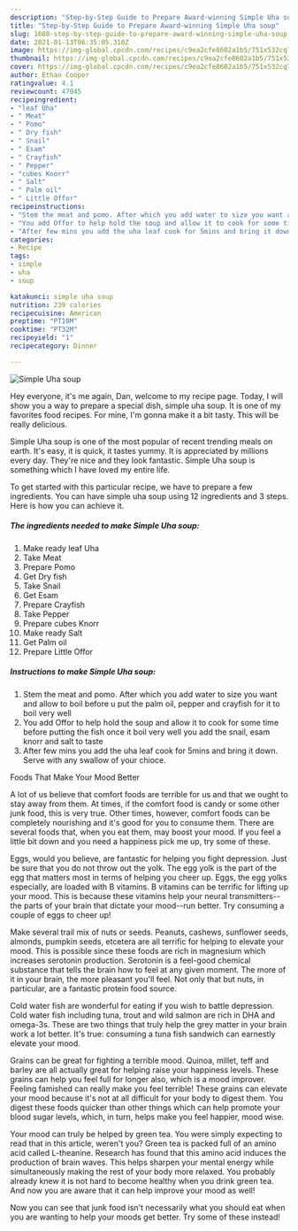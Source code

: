 ```yaml
---
description: "Step-by-Step Guide to Prepare Award-winning Simple Uha soup"
title: "Step-by-Step Guide to Prepare Award-winning Simple Uha soup"
slug: 1608-step-by-step-guide-to-prepare-award-winning-simple-uha-soup
date: 2021-01-13T06:35:05.310Z
image: https://img-global.cpcdn.com/recipes/c9ea2cfe8602a1b5/751x532cq70/simple-uha-soup-recipe-main-photo.jpg
thumbnail: https://img-global.cpcdn.com/recipes/c9ea2cfe8602a1b5/751x532cq70/simple-uha-soup-recipe-main-photo.jpg
cover: https://img-global.cpcdn.com/recipes/c9ea2cfe8602a1b5/751x532cq70/simple-uha-soup-recipe-main-photo.jpg
author: Ethan Cooper
ratingvalue: 4.1
reviewcount: 47045
recipeingredient:
- "leaf Uha"
- " Meat"
- " Pomo"
- " Dry fish"
- " Snail"
- " Esam"
- " Crayfish"
- " Pepper"
- "cubes Knorr"
- " Salt"
- " Palm oil"
- " Little Offor"
recipeinstructions:
- "Stem the meat and pomo. After which you add water to size you want and allow to boil before u put the palm oil, pepper and crayfish for it to boil very well"
- "You add Offor to help hold the soup and allow it to cook for some time before putting the fish once it boil very well you add the snail, esam knorr and salt to taste"
- "After few mins you add the uha leaf cook for 5mins and bring it down. Serve with any swallow of your chioce."
categories:
- Recipe
tags:
- simple
- uha
- soup

katakunci: simple uha soup 
nutrition: 239 calories
recipecuisine: American
preptime: "PT10M"
cooktime: "PT32M"
recipeyield: "1"
recipecategory: Dinner

---
```



![Simple Uha soup](https://img-global.cpcdn.com/recipes/c9ea2cfe8602a1b5/751x532cq70/simple-uha-soup-recipe-main-photo.jpg)

Hey everyone, it's me again, Dan, welcome to my recipe page. Today, I will show you a way to prepare a special dish, simple uha soup. It is one of my favorites food recipes. For mine, I'm gonna make it a bit tasty. This will be really delicious.



Simple Uha soup is one of the most popular of recent trending meals on earth. It's easy, it is quick, it tastes yummy. It is appreciated by millions every day. They're nice and they look fantastic. Simple Uha soup is something which I have loved my entire life.


To get started with this particular recipe, we have to prepare a few ingredients. You can have simple uha soup using 12 ingredients and 3 steps. Here is how you can achieve it.

<!--inarticleads1-->

##### The ingredients needed to make Simple Uha soup:

1. Make ready leaf Uha
1. Take  Meat
1. Prepare  Pomo
1. Get  Dry fish
1. Take  Snail
1. Get  Esam
1. Prepare  Crayfish
1. Take  Pepper
1. Prepare cubes Knorr
1. Make ready  Salt
1. Get  Palm oil
1. Prepare  Little Offor




<!--inarticleads2-->

##### Instructions to make Simple Uha soup:

1. Stem the meat and pomo. After which you add water to size you want and allow to boil before u put the palm oil, pepper and crayfish for it to boil very well
1. You add Offor to help hold the soup and allow it to cook for some time before putting the fish once it boil very well you add the snail, esam knorr and salt to taste
1. After few mins you add the uha leaf cook for 5mins and bring it down. Serve with any swallow of your chioce.




Foods That Make Your Mood Better


A lot of us believe that comfort foods are terrible for us and that we ought to stay away from them. At times, if the comfort food is candy or some other junk food, this is very true. Other times, however, comfort foods can be completely nourishing and it's good for you to consume them. There are several foods that, when you eat them, may boost your mood. If you feel a little bit down and you need a happiness pick me up, try some of these.

Eggs, would you believe, are fantastic for helping you fight depression. Just be sure that you do not throw out the yolk. The egg yolk is the part of the egg that matters most in terms of helping you cheer up. Eggs, the egg yolks especially, are loaded with B vitamins. B vitamins can be terrific for lifting up your mood. This is because these vitamins help your neural transmitters--the parts of your brain that dictate your mood--run better. Try consuming a couple of eggs to cheer up!

Make several trail mix of nuts or seeds. Peanuts, cashews, sunflower seeds, almonds, pumpkin seeds, etcetera are all terrific for helping to elevate your mood. This is possible since these foods are rich in magnesium which increases serotonin production. Serotonin is a feel-good chemical substance that tells the brain how to feel at any given moment. The more of it in your brain, the more pleasant you'll feel. Not only that but nuts, in particular, are a fantastic protein food source.

Cold water fish are wonderful for eating if you wish to battle depression. Cold water fish including tuna, trout and wild salmon are rich in DHA and omega-3s. These are two things that truly help the grey matter in your brain work a lot better. It's true: consuming a tuna fish sandwich can earnestly elevate your mood. 

Grains can be great for fighting a terrible mood. Quinoa, millet, teff and barley are all actually great for helping raise your happiness levels. These grains can help you feel full for longer also, which is a mood improver. Feeling famished can really make you feel terrible! These grains can elevate your mood because it's not at all difficult for your body to digest them. You digest these foods quicker than other things which can help promote your blood sugar levels, which, in turn, helps make you feel happier, mood wise.

Your mood can truly be helped by green tea. You were simply expecting to read that in this article, weren't you? Green tea is packed full of an amino acid called L-theanine. Research has found that this amino acid induces the production of brain waves. This helps sharpen your mental energy while simultaneously making the rest of your body more relaxed. You probably already knew it is not hard to become healthy when you drink green tea. And now you are aware that it can help improve your mood as well!

Now you can see that junk food isn't necessarily what you should eat when you are wanting to help your moods get better. Try some of these instead!

